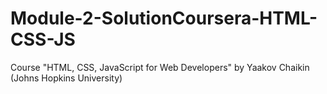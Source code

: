 # Module-2-SolutionCoursera-HTML-CSS-JS
Course "HTML, CSS, JavaScript for Web Developers" by Yaakov Chaikin (Johns Hopkins University)
